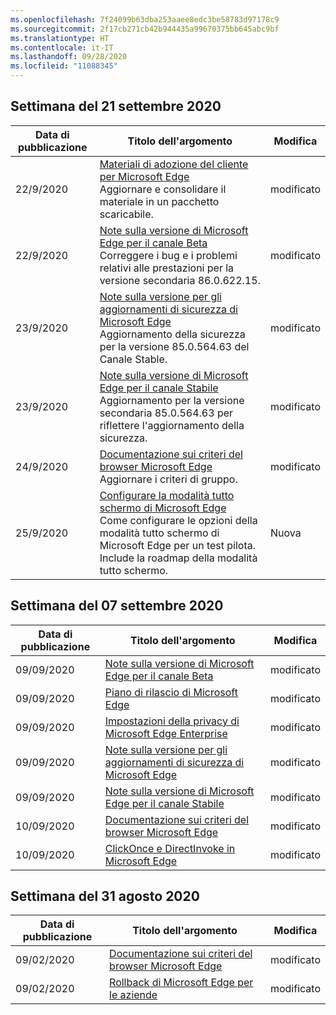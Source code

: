 ```yaml
---
ms.openlocfilehash: 7f24099b63dba253aaee8edc3be58783d97178c9
ms.sourcegitcommit: 2f17cb271cb42b944435a99670375bb645abc9bf
ms.translationtype: HT
ms.contentlocale: it-IT
ms.lasthandoff: 09/28/2020
ms.locfileid: "11088345"
---
```

<!-- This file is generated automatically each week. Changes made to this file will be overwritten.-->




## Settimana del 21 settembre 2020


| Data di pubblicazione |Titolo dell'argomento | Modifica |
|------|------------|--------|
| 22/9/2020 | [Materiali di adozione del cliente per Microsoft Edge](/DeployEdge/microsoft-edge-customer-adoption-kit)<br>Aggiornare e consolidare il materiale in un pacchetto scaricabile. | modificato |
| 22/9/2020 | [Note sulla versione di Microsoft Edge per il canale Beta](/DeployEdge/microsoft-edge-relnote-beta-channel)<br>Correggere i bug e i problemi relativi alle prestazioni per la versione secondaria 86.0.622.15. | modificato |
| 23/9/2020 | [Note sulla versione per gli aggiornamenti di sicurezza di Microsoft Edge](/DeployEdge/microsoft-edge-relnotes-security)<br>Aggiornamento della sicurezza per la versione 85.0.564.63 del Canale Stable. | modificato |
| 23/9/2020 | [Note sulla versione di Microsoft Edge per il canale Stabile](/DeployEdge/microsoft-edge-relnote-stable-channel)<br>Aggiornamento per la versione secondaria 85.0.564.63 per riflettere l'aggiornamento della sicurezza. | modificato |
| 24/9/2020 | [Documentazione sui criteri del browser Microsoft Edge](/DeployEdge/microsoft-edge-policies)<br>Aggiornare i criteri di gruppo. | modificato |
| 25/9/2020 | [Configurare la modalità tutto schermo di Microsoft Edge](/DeployEdge/microsoft-edge-configure-kiosk-mode)<br>Come configurare le opzioni della modalità tutto schermo di Microsoft Edge per un test pilota. Include la roadmap della modalità tutto schermo. | Nuova |


## Settimana del 07 settembre 2020


| Data di pubblicazione |Titolo dell'argomento | Modifica |
|------|------------|--------|
| 09/09/2020 | [Note sulla versione di Microsoft Edge per il canale Beta](/DeployEdge/microsoft-edge-relnote-beta-channel) | modificato |
| 09/09/2020 | [Piano di rilascio di Microsoft Edge](/DeployEdge/microsoft-edge-release-schedule) | modificato |
| 09/09/2020 | [Impostazioni della privacy di Microsoft Edge Enterprise](/DeployEdge/microsoft-edge-enterprise-privacy-settings) | modificato |
| 09/09/2020 | [Note sulla versione per gli aggiornamenti di sicurezza di Microsoft Edge](/DeployEdge/microsoft-edge-relnotes-security) | modificato |
| 09/09/2020 | [Note sulla versione di Microsoft Edge per il canale Stabile](/DeployEdge/microsoft-edge-relnote-stable-channel) | modificato |
| 10/09/2020 | [Documentazione sui criteri del browser Microsoft Edge](/DeployEdge/microsoft-edge-policies) | modificato |
| 10/09/2020 | [ClickOnce e DirectInvoke in Microsoft Edge](/DeployEdge/edge-learn-more-co-di) | modificato |


## Settimana del 31 agosto 2020


| Data di pubblicazione |Titolo dell'argomento | Modifica |
|------|------------|--------|
| 09/02/2020 | [Documentazione sui criteri del browser Microsoft Edge](/DeployEdge/microsoft-edge-policies) | modificato |
| 09/02/2020 | [Rollback di Microsoft Edge per le aziende](/DeployEdge/edge-learnmore-rollback) | modificato |